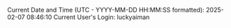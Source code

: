Current Date and Time (UTC - YYYY-MM-DD HH:MM:SS formatted): 2025-02-07 08:46:10
Current User's Login: luckyaiman
